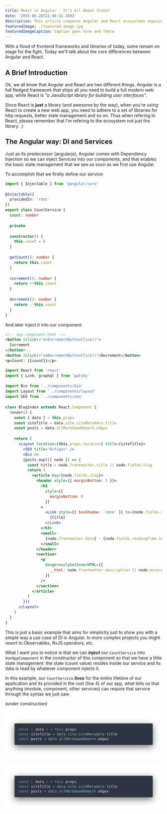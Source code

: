 ```yaml
---
title: React vs Angular - It's All About State?
date: '2015-05-28T22:40:32.169Z'
description: This article compares Angular and React ecosystems exposing how the two manage state and data flow in a modern web application.
featuredImage: ./featured-image.jpg
featuredImageCaption: Caption goes here and there
---
```


With a flood of frontend frameworks and libraries of today, some remain on stage for the fight. Today we'll talk about the core differences between Angular and React.

## A Brief Introduction

Ok, we all know that Angular and React are two different things. Angular is a full fledged framework that ships all you need to build a full modern web app, while React is _"a JavaScript library for building user interfaces"_.

Since React is **just** a library (and awesome by the way), when you're using React to create a new web app, you need to adhere to a set of libraries for http requests, better state management and so on. Thus when refering to React, please remember that I'm refering to the ecosystem not just the library. :)

## The Angular way: DI and Services

Just as its predecessor (angularjs), Angular comes with Dependency Injection so we can inject Services into our components, and that enables the basic state management that we see as soon as we first use Angular.

To accomplish that we firstly define our service:

```ts
import { Injectable } from '@angular/core'

@Injectable({
  providedIn: 'root'
})
export class CountService {
  count: number

  private

  constructor() {
    this.count = 0
  }

  getCount(): number {
    return this.count
  }

  increment(): number {
    return ++this.count
  }

  decrement(): number {
    return --this.count
  }
}
```

And later inject it into our component:

```html
<!-- app.component.html -->
<button (click)="onIncrementButtonClick()">
  Increment
</button>
<button (click)="onDecrementButtonClick()">Decrement</button>
<p>Count: {{count}}</p>
```

```jsx
import React from 'react'
import { Link, graphql } from 'gatsby'

import Bio from '../components/bio'
import Layout from '../components/layout'
import SEO from '../components/seo'

class BlogIndex extends React.Component {
  render() {
    const { data } = this.props
    const siteTitle = data.site.siteMetadata.title
    const posts = data.allMarkdownRemark.edges

    return (
      <Layout location={this.props.location} title={siteTitle}>
        <SEO title="Artigos" />
        <Bio />
        {posts.map(({ node }) => {
          const title = node.frontmatter.title || node.fields.slug
          return (
            <article key={node.fields.slug}>
              <header style={{ marginBottom: 5 }}>
                <h3
                  style={{
                    marginBottom: 0
                  }}
                >
                  <Link style={{ boxShadow: `none` }} to={node.fields.slug}>
                    {title}
                  </Link>
                </h3>
                <small>
                  {node.frontmatter.date} - {node.fields.readingTime.text}
                </small>
              </header>
              <section>
                <p
                  dangerouslySetInnerHTML={{
                    __html: node.frontmatter.description || node.excerpt
                  }}
                />
              </section>
            </article>
          )
        })}
      </Layout>
    )
  }
}
```

This is just a basic example that aims for simplicity just to show you with a simple way a use case of DI in Angular. In more complex projects you might resort to Observables, RxJS operators, etc.

What I want you to notice is that we can **_inject_** our `CountService` into our`AppComponent` in the constructor of this component so that we have a little state management: the state (count value) resides inside our service and its data is read by whatever component injects it.

In this example, our `CountService` **_lives_** for the entire lifetime of our application and its provided in the root (line 4) of our app, what tells us that anything (module, component, other services) can require that service through the syntax we just saw.

_(under construction)_

![Codigo Aqui](./code.png)

![Codigo Aqui](./code2.png)

